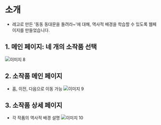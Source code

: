 ﻿# 소개
- 레고로 만든 '동동 동대문을 돌려라~'에 대해, 역사적 배경을 학습할 수 있도록 웹페이지를 만들었습니다.

## 1. 메인 페이지: 네 개의 소작품 선택
![이미지 8](https://github.com/user-attachments/assets/8bfe1fa5-41c6-4b95-bb86-0d39a5967a65)


## 2. 소작품 메인 페이지
- 홈, 이전, 다음으로 이동 가능
![이미지 9](https://github.com/user-attachments/assets/aa6bff89-9ece-482f-b167-cbc1b703f06c)

## 3. 소작품 상세 페이지
- 각 작품의 역사적 배경 설명
![이미지 10](https://github.com/user-attachments/assets/904aa151-bd44-4569-b8f4-e08690f4abf0)
